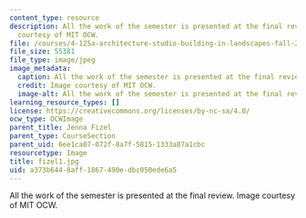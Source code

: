 ```yaml
---
content_type: resource
description: All the work of the semester is presented at the final review. Image
  courtesy of MIT OCW.
file: /courses/4-125a-architecture-studio-building-in-landscapes-fall-2005/a373b6448aff1867490edbc050ede6a5_fizel1.jpg
file_size: 55381
file_type: image/jpeg
image_metadata:
  caption: All the work of the semester is presented at the final review.
  credit: Image courtesy of MIT OCW.
  image-alt: All the work of the semester is presented at the final review.
learning_resource_types: []
license: https://creativecommons.org/licenses/by-nc-sa/4.0/
ocw_type: OCWImage
parent_title: Jenna Fizel
parent_type: CourseSection
parent_uid: 6ee1ca07-072f-8a7f-5815-1333a87a1cbc
resourcetype: Image
title: fizel1.jpg
uid: a373b644-8aff-1867-490e-dbc050ede6a5
---
```

All the work of the semester is presented at the final review. Image courtesy of MIT OCW.